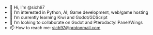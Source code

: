- 👋 Hi, I’m @sich97
- 👀 I’m interested in Python, AI, Game development, web/game hosting
- 🌱 I’m currently learning Kiwi and Godot/GDScript
- 💞️ I’m looking to collaborate on Godot and Pterodactyl Panel/Wings
- 📫 How to reach me: sich97@protonmail.com

<!---
sich97/sich97 is a ✨ special ✨ repository because its `README.md` (this file) appears on your GitHub profile.
You can click the Preview link to take a look at your changes.
--->
